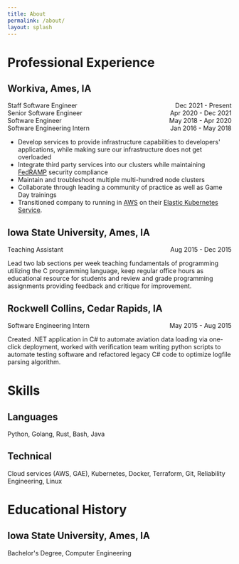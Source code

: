 ```yaml
---
title: About
permalink: /about/
layout: splash
---
```


# Professional Experience

## __Workiva__, Ames, IA
<span class="sub-title">Staff Software Engineer <span style="float: right;">Dec 2021 - Present</span></span> \
<span class="sub-title">Senior Software Engineer <span style="float: right;">Apr 2020 - Dec 2021</span></span> \
<span class="sub-title">Software Engineer <span style="float: right;">May 2018 - Apr 2020</span></span> \
<span class="sub-title">Software Engineering Intern <span style="float: right;">Jan 2016 - May 2018</span></span>

  - Develop services to provide infrastructure capabilities to developers' applications, while
    making sure our infrastructure does not get overloaded
  - Integrate third party services into our clusters while maintaining
    [FedRAMP](https://www.fedramp.gov/) security compliance
  - Maintain and troubleshoot multiple multi-hundred node clusters
  - Collaborate through leading a community of practice as well as Game Day trainings
  - Transitioned company to running in [AWS](https://aws.amazon.com/) on their
    [Elastic Kubernetes Service](https://aws.amazon.com/eks/).

## Iowa State University, Ames, IA
<span class="sub-title">Teaching Assistant <span style="float: right;">Aug 2015 - Dec 2015</span></span>

Lead two lab sections per week teaching fundamentals of programming utilizing the C programming
language, keep regular office hours as educational resource for students and review and grade
programming assignments providing feedback and critique for improvement.

## Rockwell Collins, Cedar Rapids, IA
<span class="sub-title">Software Engineering Intern <span style="float: right;">May 2015 - Aug 2015</span></span>

Created .NET application in C# to automate aviation data loading via one-click deployment, worked
with verification team writing python scripts to automate testing software and refactored legacy C#
code to optimize logfile parsing algorithm.


# Skills

## Languages

Python, Golang, Rust, Bash, Java

## Technical

Cloud services (AWS, GAE), Kubernetes, Docker, Terraform, Git, Reliability Engineering, Linux

# Educational History

## Iowa State University, Ames, IA
<span class="sub-title">Bachelor's Degree, Computer Engineering</span>
